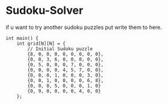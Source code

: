 # Sudoku-Solver
if u want to try another sudoku puzzles put write them to here.
```
int main() {
    int grid[N][N] = {
        // Initial Sudoku puzzle
        {8, 0, 0, 0, 0, 0, 0, 0, 0},
        {0, 0, 3, 6, 0, 0, 0, 0, 0},
        {0, 5, 0, 0, 0, 7, 0, 0, 0},
        {0, 0, 0, 0, 4, 5, 7, 0, 0},
        {0, 0, 0, 1, 0, 0, 0, 3, 0},⠀⠀⠀⠀⠀⠀⠀⠀⠀⠀⠀
        {0, 0, 1, 0, 0, 0, 0, 6, 8},                     
        {0, 0, 8, 5, 0, 0, 0, 1, 0} 
        {0, 9, 0, 0, 0, 0, 4, 0, 0}  
    }; 
```

